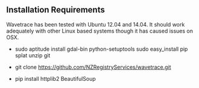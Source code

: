 
## Installation Requirements ##

Wavetrace has been tested with Ubuntu 12.04 and 14.04.  It should work adequately with other Linux based systems though it has caused issues on OSX.

- sudo aptitude install gdal-bin python-setuptools sudo easy_install pip splat unzip git


- git clone https://github.com/NZRegistryServices/wavetrace.git
- pip install httplib2 BeautifulSoup


